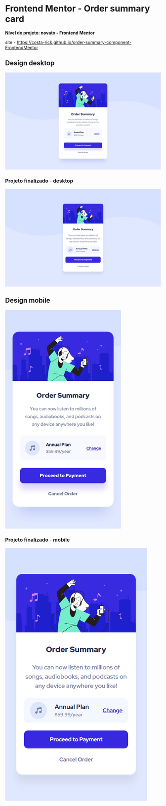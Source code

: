 # Frontend Mentor - Order summary card

**Nível do projeto: novato - Frontend Mentor**

site - https://costa-rick.github.io/order-summary-component-FrontendMentor

## Design desktop

![](./captura-e-design/desktop-design.jpg)

### Projeto finalizado - desktop

![](./captura-e-design/desktop-final.png)

## Design mobile

![](./captura-e-design/mobile-design.jpg)

### Projeto finalizado - mobile

![](./captura-e-design/mobile-final.png)
